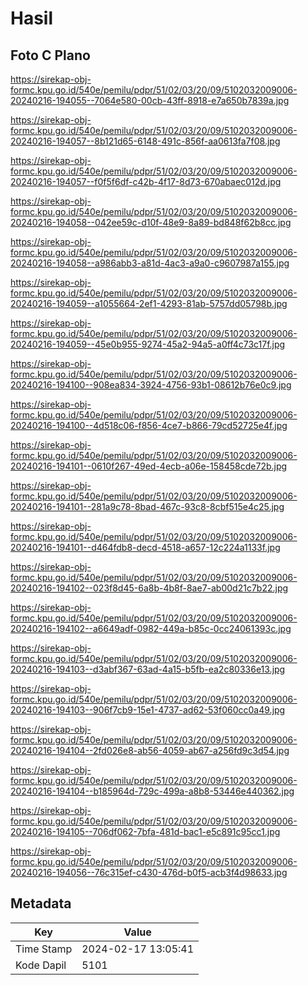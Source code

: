 # Hasil

## Foto C Plano

https://sirekap-obj-formc.kpu.go.id/540e/pemilu/pdpr/51/02/03/20/09/5102032009006-20240216-194055--7064e580-00cb-43ff-8918-e7a650b7839a.jpg

https://sirekap-obj-formc.kpu.go.id/540e/pemilu/pdpr/51/02/03/20/09/5102032009006-20240216-194057--8b121d65-6148-491c-856f-aa0613fa7f08.jpg

https://sirekap-obj-formc.kpu.go.id/540e/pemilu/pdpr/51/02/03/20/09/5102032009006-20240216-194057--f0f5f6df-c42b-4f17-8d73-670abaec012d.jpg

https://sirekap-obj-formc.kpu.go.id/540e/pemilu/pdpr/51/02/03/20/09/5102032009006-20240216-194058--042ee59c-d10f-48e9-8a89-bd848f62b8cc.jpg

https://sirekap-obj-formc.kpu.go.id/540e/pemilu/pdpr/51/02/03/20/09/5102032009006-20240216-194058--a986abb3-a81d-4ac3-a9a0-c9607987a155.jpg

https://sirekap-obj-formc.kpu.go.id/540e/pemilu/pdpr/51/02/03/20/09/5102032009006-20240216-194059--a1055664-2ef1-4293-81ab-5757dd05798b.jpg

https://sirekap-obj-formc.kpu.go.id/540e/pemilu/pdpr/51/02/03/20/09/5102032009006-20240216-194059--45e0b955-9274-45a2-94a5-a0ff4c73c17f.jpg

https://sirekap-obj-formc.kpu.go.id/540e/pemilu/pdpr/51/02/03/20/09/5102032009006-20240216-194100--908ea834-3924-4756-93b1-08612b76e0c9.jpg

https://sirekap-obj-formc.kpu.go.id/540e/pemilu/pdpr/51/02/03/20/09/5102032009006-20240216-194100--4d518c06-f856-4ce7-b866-79cd52725e4f.jpg

https://sirekap-obj-formc.kpu.go.id/540e/pemilu/pdpr/51/02/03/20/09/5102032009006-20240216-194101--0610f267-49ed-4ecb-a06e-158458cde72b.jpg

https://sirekap-obj-formc.kpu.go.id/540e/pemilu/pdpr/51/02/03/20/09/5102032009006-20240216-194101--281a9c78-8bad-467c-93c8-8cbf515e4c25.jpg

https://sirekap-obj-formc.kpu.go.id/540e/pemilu/pdpr/51/02/03/20/09/5102032009006-20240216-194101--d464fdb8-decd-4518-a657-12c224a1133f.jpg

https://sirekap-obj-formc.kpu.go.id/540e/pemilu/pdpr/51/02/03/20/09/5102032009006-20240216-194102--023f8d45-6a8b-4b8f-8ae7-ab00d21c7b22.jpg

https://sirekap-obj-formc.kpu.go.id/540e/pemilu/pdpr/51/02/03/20/09/5102032009006-20240216-194102--a6649adf-0982-449a-b85c-0cc24061393c.jpg

https://sirekap-obj-formc.kpu.go.id/540e/pemilu/pdpr/51/02/03/20/09/5102032009006-20240216-194103--d3abf367-63ad-4a15-b5fb-ea2c80336e13.jpg

https://sirekap-obj-formc.kpu.go.id/540e/pemilu/pdpr/51/02/03/20/09/5102032009006-20240216-194103--906f7cb9-15e1-4737-ad62-53f060cc0a49.jpg

https://sirekap-obj-formc.kpu.go.id/540e/pemilu/pdpr/51/02/03/20/09/5102032009006-20240216-194104--2fd026e8-ab56-4059-ab67-a256fd9c3d54.jpg

https://sirekap-obj-formc.kpu.go.id/540e/pemilu/pdpr/51/02/03/20/09/5102032009006-20240216-194104--b185964d-729c-499a-a8b8-53446e440362.jpg

https://sirekap-obj-formc.kpu.go.id/540e/pemilu/pdpr/51/02/03/20/09/5102032009006-20240216-194105--706df062-7bfa-481d-bac1-e5c891c95cc1.jpg

https://sirekap-obj-formc.kpu.go.id/540e/pemilu/pdpr/51/02/03/20/09/5102032009006-20240216-194056--76c315ef-c430-476d-b0f5-acb3f4d98633.jpg


## Metadata

| Key        | Value               |
| ---------- | ------------------- |
| Time Stamp | 2024-02-17 13:05:41 |
| Kode Dapil | 5101                |



